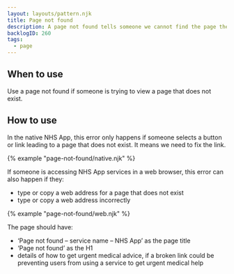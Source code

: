 ```yaml
---
layout: layouts/pattern.njk
title: Page not found
description: A page not found tells someone we cannot find the page they were trying to view. They are also known as 404 pages.
backlogID: 260
tags:
  - page
---
```


## When to use

Use a page not found if someone is trying to view a page that does not exist.

## How to use

In the native NHS App, this error only happens if someone selects a button or link leading to a page that does not exist. It means we need to fix the link.

{% example "page-not-found/native.njk" %}

If someone is accessing NHS App services in a web browser, this error can also happen if they:

- type or copy a web address for a page that does not exist
- type or copy a web address incorrectly

{% example "page-not-found/web.njk" %}

The page should have:

- ‘Page not found – service name – NHS App’ as the page title
- ‘Page not found’ as the H1
- details of how to get urgent medical advice, if a broken link could be preventing users from using a service to get urgent medical help
